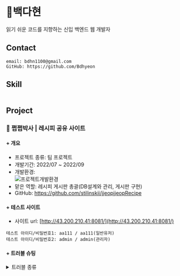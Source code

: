 # 🌿백다현
읽기 쉬운 코드를 지향하는 신입 백엔드 웹 개발자

## Contact  
```
email: bdhn1100@gmail.com   
GitHub: https://github.com/Bdhyeon
```   

## Skill
```

```   

## Project
### 🥞 쩝쩝박사 | 레시피 공유 사이트
#### + 개요

- 프로젝트 종류: 팀 프로젝트   
- 개발기간: 2022/07 ~ 2022/09   
- 개발환경:   
![프로젝트개발환경](https://user-images.githubusercontent.com/101542378/190292906-92dd22b9-141d-40da-90b4-e7ff618cf6c3.png)   
- 맡은 역할: 레시피 게시판 총괄(DB설계와 관리, 게시판 구현)   
- GitHub: https://github.com/stilinskii/jjeopjjeopRecipe


#### + 테스트 사이트
- 사이트 url: [http://43.200.210.41:8081/](http://43.200.210.41:8081/)
```
테스트 아이디/비밀번호1: aa111 / aa111(일반유저)
테스트 아이디/비밀번호2: admin / admin(관리자)
```   

#### + 트러블 슈팅
<details>
<summary>트러블 종류</summary>

해결방법

</details>
